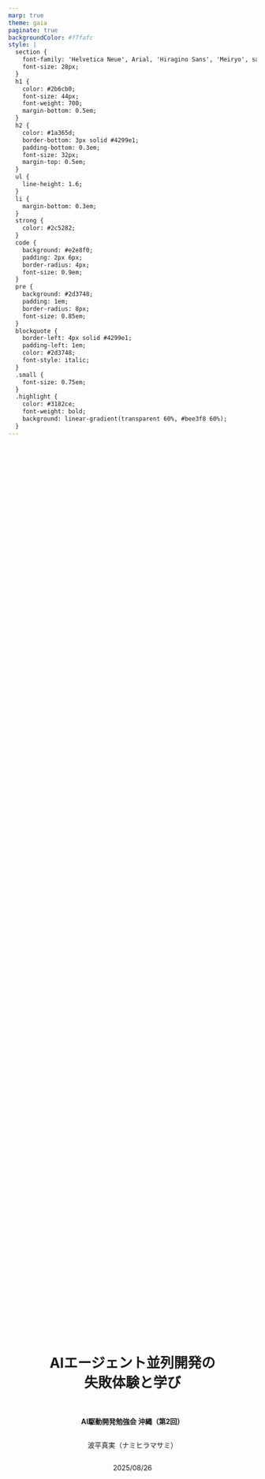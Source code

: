 ```yaml
---
marp: true
theme: gaia
paginate: true
backgroundColor: #f7fafc
style: |
  section {
    font-family: 'Helvetica Neue', Arial, 'Hiragino Sans', 'Meiryo', sans-serif;
    font-size: 28px;
  }
  h1 {
    color: #2b6cb0;
    font-size: 44px;
    font-weight: 700;
    margin-bottom: 0.5em;
  }
  h2 {
    color: #1a365d;
    border-bottom: 3px solid #4299e1;
    padding-bottom: 0.3em;
    font-size: 32px;
    margin-top: 0.5em;
  }
  ul {
    line-height: 1.6;
  }
  li {
    margin-bottom: 0.3em;
  }
  strong {
    color: #2c5282;
  }
  code {
    background: #e2e8f0;
    padding: 2px 6px;
    border-radius: 4px;
    font-size: 0.9em;
  }
  pre {
    background: #2d3748;
    padding: 1em;
    border-radius: 8px;
    font-size: 0.85em;
  }
  blockquote {
    border-left: 4px solid #4299e1;
    padding-left: 1em;
    color: #2d3748;
    font-style: italic;
  }
  .small {
    font-size: 0.75em;
  }
  .highlight {
    color: #3182ce;
    font-weight: bold;
    background: linear-gradient(transparent 60%, #bee3f8 60%);
  }
---
```


<!-- _class: lead -->
<!-- _paginate: false -->

<div style="display: flex; flex-direction: column; justify-content: center; align-items: center; height: 100%; text-align: center;">

# AIエージェント並列開発の<br>失敗体験と学び

<br>

**AI駆動開発勉強会 沖縄（第2回）**

波平真実（ナミヒラマサミ）

2025/08/26

</div>

---

# アジェンダ

1. **自己紹介** - なぜこの話をするか
2. **今回のチャレンジ** - 並列AI開発への挑戦
3. **期待と現実のギャップ** - 想定外の問題
4. **失敗の詳細** - 何が起きたか
5. **改善アプローチ** - 現在の取り組み
6. **学びと教訓** - 得られた知見

---

# 自己紹介

![bg right:30% fit](img/profile.png)

**波平真実（ナミヒラマサミ）**

- **株式会社ZENE** / テックリード（3〜4人の小規模チーム）
- **ゲノム解析ワークフロー・WEBアプリケーション開発**
  - 遺伝子診断システムの構築
  - ゲノム情報 = 要配慮個人情報

**AI駆動開発のモチベーション**
- センシティブな情報を扱うため品質を担保はMust
- その上でAI駆動開発の恩恵を受けて開発速度を上げたい

---

# 並列開発を行おうと思ったキッカケ

## Twitterで話題になっていた並列開発

- tmuxを使った複数エージェント同時実行するツイート
- 各ペインでエージェントがコミュニケーションをとりながら
- タスクを並列に処理する様子を見て面白そうと感じた

**→ 早速試してみることに**

---

# 開発対象

## ToB向け解析レポート進捗管理アプリケーション

新規開発予定のプロダクトのプロトタイプ

<div style="display: flex; justify-content: space-between;">
<div style="flex: 1;">

- **Next.js + AWSサーバレス構成**
- **主要機能**
  - ログイン / アカウント管理
  - 進捗管理
  - レポートファイル管理
  - 監査ログ

</div>
<div style="text-align: right;">

![width:300px](img/system_archtecture.png)

</div>
</div>

---

# エージェント構成

![bg right:40% fit](img/screen.gif)

## エージェント構成
- **リーダー × 1**：オーケストレーション担当
- **ワーカー × 3**：各機能の実装担当
- **利用ツール**：Claude Code + tmux
- **モデル**：Claude 3.5 Sonnet / Claude 3 Opus

---

# 開発フローのイメージ

![width:900px](img/development-flow.png)

**今回話す内容は並列実装の部分について**

---

# 期待していたこと

![bg right:45% contain](img/expected-gantt.png)

- **2-3回のやりとりでタスク完了**
- **待ち時間なしのスムーズな並列実行**
- **レビュー中も裏で次の実装が進む**
- **きれいに並列で進められる効率的な開発**

---

# 実際に起きたこと

![bg right:45% contain](img/actual-gantt.png)

- **暴走を防ぐため並列実行を停止**
  - 明らかにおかしな方針で実装
  - 依存関係が破綻
  - 一つずつ確認しないと危険

- **レビュー疲れで処理が滞留**
  - 複数のPRを同時レビューは困難
  - 結果的に順番に処理

---

# 何が起きたか：記憶喪失による混乱

## コンテキストウィンドウの限界
- 想定より早くコンテキスト上限に到達
- Auto Compactによる記憶喪失が頻発
- 設計と実装にズレが発生

## 連鎖的なカオス
- 後続エージェントが間違った前提で実装
- エラー修正も表面的な対処のみ
- **プロトタイプなのに負債まみれ**

---

# 何が起きたか（続き）

## エージェントの暴走
- スコープクリープ（勝手に機能追加）
- 開発原則を無視（YAGNI、DRY、KISS違反など）
- 同じような処理を重複して定義

## その他の問題
- **レビュー地獄に陥り** 頻繁なやりとりで気力枯渇
- しっかりコードを見れていないので実装を忘れがち
- **ビジネスクリティカルな部分は責任が持てない**

---

# うまくいった部分もある

## 並列でも成功した領域
- **UIやデザインは並列でもうまくいくことが多かった**
  - 一部コード重複があるくらい
- 非コア機能では十分な品質
- 動くものはなんだかんだ速く完成はする

---

# 改善アプローチ

## 反省点
- **直列で十分な品質を担保するワークフローの整備が不十分**
- そのままでは並列開発はうまくいきそうにない

## 品質向上のための並列化
- **エージェント間のペアプロ**
- ドメイン/技術スペシャリストで役割分担
- 別コンテキストで記憶喪失を防ぐ

## 人間のボトルネック解消（検討中）
- 人間の処理能力を基準に並列度を調整
- その人に背景に応じたレビュー要約エージェントの追加

---

# 改善アプローチの効果

## 品質向上のための並列化の結果
- 体感的にコードの品質が向上
- **CodeRabbitや人間によるレビューのやりとりが半減**
- エージェント間の相互チェックが機能
- タスクサイズを適切に保ちPRの肥大化も防止

**まだ課題はあるが方向性は正しい**
- 完璧ではないが確実に改善
- 継続的な調整で更なる向上を期待

---

# 学び

## 並列実行について
- **まずは直列のフローを整備して人間の負荷を下げることが重要**
- 余力を増やして徐々にスケールするとよさそう
- 並列化で工夫する余地はまだまだありそう

## 副次的な学び
- **エージェントをチームとして自律させる試み**
  - AIの普段の使い方にもまだまだ改善の余地があり改善につながった
- **プロセス改善のきっかけ**
  - 少人数チームのため俗人化しがちだった
  - 各フェーズについてうまく回る仕組みを考える良い機会になった

---

<!-- _class: lead -->
<!-- _paginate: false -->

<div style="display: flex; flex-direction: column; justify-content: center; align-items: center; height: 100%;">

# ご清聴ありがとうございました

</div>
